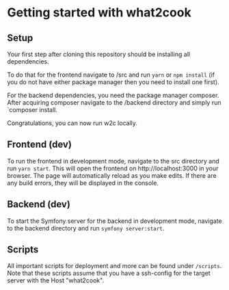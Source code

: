 # Getting started with what2cook

## Setup

Your first step after cloning this repository should be installing all dependencies.

To do that for the frontend navigate to /src and run `yarn` or `npm install` (if you do not have either package manager then you need to install one first).

For the backend dependencies, you need the package manager composer. After acquiring composer navigate to the /backend directory and simply run `composer install.

Congratulations, you can now run w2c locally.

## Frontend (dev)

To run the frontend in development mode, navigate to the src directory and run `yarn start`. This will open the frontend on http://localhost:3000 in your browser. The page will automatically reload as you make edits. If there are any build errors, they will be displayed in the console.

## Backend (dev)

To start the Symfony server for the backend in development mode, navigate to the backend directory and run `symfony server:start`.

## Scripts

All important scripts for deployment and more can be found under `/scripts`. Note that these scripts assume that you have a ssh-config for the target server with the Host "what2cook".
